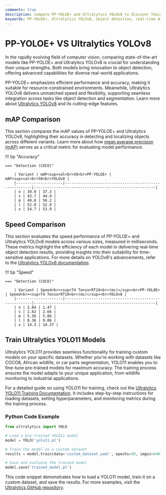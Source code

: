 ```yaml
---
comments: true
description: Compare PP-YOLOE+ and Ultralytics YOLOv8 to discover their strengths in object detection, real-time AI performance, and edge AI applications. Explore how these state-of-the-art computer vision models excel in speed, accuracy, and versatility for diverse use cases.
keywords: PP-YOLOE+, Ultralytics YOLOv8, object detection, real-time AI, edge AI, computer vision, model comparison, advanced AI models
---
```


# PP-YOLOE+ VS Ultralytics YOLOv8

In the rapidly evolving field of computer vision, comparing state-of-the-art models like PP-YOLOE+ and Ultralytics YOLOv8 is crucial for understanding their unique strengths. Both models bring innovation to object detection, offering advanced capabilities for diverse real-world applications.

PP-YOLOE+ emphasizes efficient performance and accuracy, making it suitable for resource-constrained environments. Meanwhile, Ultralytics YOLOv8 delivers unmatched speed and flexibility, supporting seamless integration across tasks like object detection and segmentation. Learn more about [Ultralytics YOLOv8](https://docs.ultralytics.com/models/yolov8/) and its cutting-edge features.


## mAP Comparison

This section compares the mAP values of PP-YOLOE+ and Ultralytics YOLOv8, highlighting their accuracy in detecting and localizing objects across different variants. Learn more about how [mean average precision (mAP)](https://www.ultralytics.com/glossary/mean-average-precision-map) serves as a critical metric for evaluating model performance.


!!! tip "Accuracy"

	=== "Detection (COCO)"

		| Variant | mAP<sup>val<br>50<br>PP-YOLOE+ | mAP<sup>val<br>50<br>YOLOv8 |
		|---------------------|-------------------------------------------------------|-------------------------------------------------------|
		| n | 39.9 | 37.3 |
		| s | 43.7 | 44.9 |
		| m | 49.8 | 50.2 |
		| l | 52.9 | 52.9 |
		| x | 54.7 | 53.9 |
		

## Speed Comparison

This section evaluates the speed performance of PP-YOLOE+ and Ultralytics YOLOv8 models across various sizes, measured in milliseconds. These metrics highlight the efficiency of each model in delivering real-time object detection results, providing insights into their suitability for time-sensitive applications. For more details on YOLOv8's advancements, refer to the [Ultralytics YOLOv8 documentation](https://docs.ultralytics.com/models/yolov8/).


!!! tip "Speed"

	=== "Detection (COCO)"

		| Variant | Speed<br><sup>T4 TensorRT10<br>(ms)</sup><br>PP-YOLOE+ | Speed<br><sup>T4 TensorRT10<br>(ms)</sup><br>YOLOv8 |
		|---------------------|-------------------------------------------------------|-------------------------------------------------------|
		| n | 2.84 | 1.47 |
		| s | 2.62 | 2.66 |
		| m | 5.56 | 5.86 |
		| l | 8.36 | 9.06 |
		| x | 14.3 | 14.37 |

## Train Ultralytics YOLO11 Models  

Ultralytics YOLO11 provides seamless functionality for training custom models on your specific datasets. Whether you're working with datasets like COCO8, African wildlife, or car parts segmentation, YOLO11 enables you to fine-tune pre-trained models for maximum accuracy. The training process ensures the model adapts to your unique application, from wildlife monitoring to industrial applications. 

For a detailed guide on using YOLO11 for training, check out the [Ultralytics YOLO11 Training Documentation](https://docs.ultralytics.com/modes/train/). It includes step-by-step instructions for loading datasets, setting hyperparameters, and monitoring metrics during the training process.

### Python Code Example  

```python
from ultralytics import YOLO  

# Load a pre-trained YOLO11 model  
model = YOLO('yolo11.pt')  

# Train the model on a custom dataset  
results = model.train(data='custom_dataset.yaml', epochs=50, imgsz=640)  

# Save and evaluate the trained model  
model.save('trained_model.pt')  
```

This code snippet demonstrates how to load a YOLO11 model, train it on a custom dataset, and save the results. For more examples, visit the [Ultralytics GitHub repository](https://github.com/ultralytics/ultralytics).
